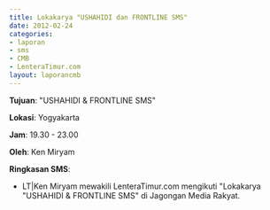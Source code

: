 ```yaml
---
title: Lokakarya "USHAHIDI dan FRONTLINE SMS"
date: 2012-02-24
categories:
- laporan
- sms
- CMB
- LenteraTimur.com
layout: laporancmb
---
```


**Tujuan**: "USHAHIDI & FRONTLINE SMS"
	
**Lokasi**: Yogyakarta
	
**Jam**: 19.30 - 23.00
	
**Oleh**: Ken Miryam
	
**Ringkasan SMS**:
  * LT\|Ken Miryam mewakili LenteraTimur.com mengikuti "Lokakarya "USHAHIDI & FRONTLINE SMS" di Jagongan Media Rakyat.
